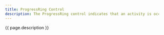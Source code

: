 ```yaml
---
title: ProgressRing Control
description: The ProgressRing control indicates that an activity is occurring (often implying that the user is waiting for completion)
---
```


{{ page.description }}